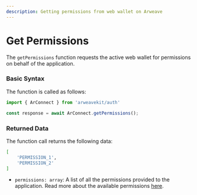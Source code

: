 ```yaml
---
description: Getting permissions from web wallet on Arweave
---
```


# Get Permissions

The `getPermissions` function requests the active web wallet for permissions on behalf of the application.

### Basic Syntax

The function is called as follows:

```javascript
import { ArConnect } from 'arweavekit/auth'

const response = await ArConnect.getPermissions();
```

### Returned Data

The function call returns the following data:

```bash
[
    'PERMISSION_1',
    'PERMISSION_2'
]
```

* `permissions: array`: A list of all the permissions provided to the application. Read more about the available permissions [here](https://github.com/arconnectio/ArConnect#permissions).
